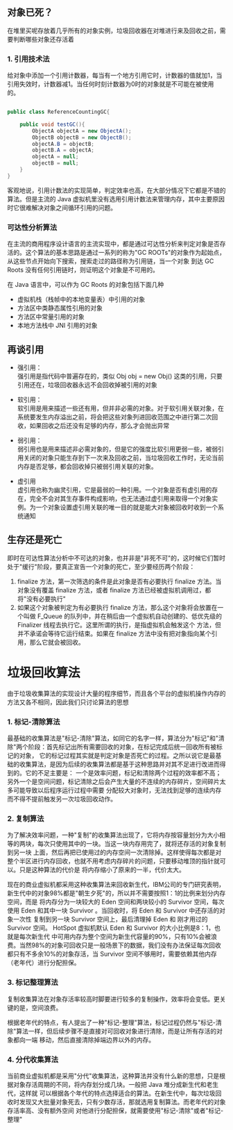 ## 对象已死？
在堆里买呢存放着几乎所有的对象实例，垃圾回收器在对堆进行来及回收之前，需要判断哪些对象还存活着
### 1. 引用技术法
给对象中添加一个引用计数器，每当有一个地方引用它时，计数器的值就加1，当引用失效时，计数器减1。当任何时刻计数器为0时的对象就是不可能在被使用的。

```java

public class ReferenceCountingGC{

    public void testGC(){
        ObjectA objectA = new ObjectA();
        ObjectB objectB = new ObjectB();
        objectA.B = objectB;
        objectB.A = objectA;
        objectA = null;
        objectB = null;
    }
}
```
客观地说，引用计数法的实现简单，判定效率也高，在大部分情况下它都是不错的算法。但是主流的 Java 虚拟机里没有选用引用计数法来管理内存，其中主要原因时它很难解决对象之间循环引用的问题。

### 可达性分析算法
在主流的商用程序设计语言的主流实现中，都是通过可达性分析来判定对象是否存活的。这个算法的基本思路是通过一系列的称为"GC ROOTs"的对象作为起始点，从这些节点开始向下搜索，搜索走过的路径称为引用链，当一个对象
到达 GC Roots 没有任何引用链时，则证明这个对象是不可用的。

在 Java 语言中，可以作为 GC Roots 的对象包括下面几种
- 虚拟机栈（栈帧中的本地变量表）中引用的对象
- 方法区中类静态属性引用的对象
- 方法区中常量引用的对象
- 本地方法栈中 JNI 引用的对象

## 再谈引用
- 强引用：  
   强引用是指代码中普遍存在的，类似 Obj obj = new Obj() 这类的引用，只要引用还在，垃圾回收器永远不会回收掉被引用的对象
   
- 软引用：  
  软引用是用来描述一些还有用，但并非必需的对象。对于软引用关联对象，在系统要发生内存溢出之前，将会把这些对象列进回收范围之中进行第二次回收，如果回收之后还没有足够的内存，那么才会抛出异常
  
- 弱引用：  
  弱引用也是用来描述非必需对象的，但是它的强度比软引用更弱一些，被弱引用关闭的对象只能生存到下一次来及回收之前，当垃圾回收工作时，无论当前内存是否足够，都会回收掉只被弱引用关联的对象。
- 虚引用   
  虚引用也称为幽灵引用，它是最弱的一种引用。一个对象是否有虚引用的存在，完全不会对其生存事件构成影响，也无法通过虚引用来取得一个对象实例。为一个对象设置虚引用关联的唯一目的就是能大对象被回收时收到一个系统通知
  
  
## 生存还是死亡

  即时在可达性算法分析中不可达的对象，也并非是"非死不可"的，这时候它们暂时处于"缓行"阶段，要真正宣告一个对象的死亡，至少要经历两个阶段：
  1. finalize 方法，第一次筛选的条件是此对象是否有必要执行 finalize 方法。当对象没有覆盖 finalize 方法，或者 finalize 方法已经被虚拟机调用过，都将"没有必要执行"
  2. 如果这个对象被判定为有必要执行 finalize 方法，那么这个对象将会放置在一个叫做 F_Queue 的队列中，并在稍后由一个虚拟机自动创建的、低优先级的 Finalizer 线程去执行它。这里所谓的执行，是指虚拟机会触发这个
  方法，但并不承诺会等待它运行结束。如果在 finalize 方法中没有把对象指向某个引用，那么它就会被回收。
  
  
   
# 垃圾回收算法  
由于垃圾收集算法的实现设计大量的程序细节，而且各个平台的虚拟机操作内存的方法又各不相同，因此我们只讨论算法的思想

### 1. 标记-清除算法
最基础的收集算法是"标记-清除"算法，如同它的名字一样，算法分为"标记"和"清除"两个阶段：首先标记出所有需要回收的对象，在标记完成后统一回收所有被标记的对象，
它的标记过程其实就是判定对象是否死亡的过程。之所以说它是最基础的收集算法，是因为后续的收集算法都是基于这种思路并对其不足进行改进而得到的。它的不足主要是：
一个是效率问题，标记和清除两个过程的效率都不高；另外一个是空间问题，标记清除之后会产生大量的不连续的内存碎片，空间碎片太多可能导致以后程序运行过程中需要
分配较大对象时，无法找到足够的连续内存而不得不提前触发另一次垃圾回收动作。
### 2. 复制算法

为了解决效率问题，一种"复制"的收集算法出现了，它将内存按容量划分为大小相等的两块，每次只使用其中的一块。当这一块内存用完了，就将还存活的对象复制到另一块
上面，然后再把已使用过的内存空间一次清除掉。这样使得每次都是对整个半区进行内存回收，也就不用考虑内存碎片的问题，只要移动堆顶的指针就可以。只是这种算法的代价是
将内存缩小了原来的一半，代价太大。

现在的商业虚拟机都采用这种收集算法来回收新生代，IBM公司的专门研究表明，新生代中的对象98%都是"朝生夕死"的，所以并不需要按照1：1的比例来划分内存空间，而是
将内存分为一块较大的 Eden 空间和两块较小的 Survivor 空间，每次使用 Eden 和其中一块 Survivor 。当回收时，将 Eden 和 Survivor 中还存活的对象一次性
复制到另一块 Survivor 空间上，最后清理掉 Eden 和 刚才用过的 Survivor 空间。 HotSpot 虚拟机默认 Eden 和 Survivor 的大小比例是8：1，也就是每次新生代
中可用内存为整个空间为新生代容量的90%，只有10%会被浪费。当然98%的对象可回收只是一般场景下的数据，我们没有办法保证每次回收都只有不多余10%的对象存活，当
 Survivor 空间不够用时，需要依赖其他内存（老年代）进行分配担保。
 
### 3. 标记整理算法

复制收集算法在对象存活率较高时脚要进行较多的复制操作，效率将会变低。更关键的是，空间浪费。

根据老年代的特点，有人提出了一种"标记-整理"算法，标记过程仍然与"标记-清除"算法一样，但后续步骤不是直接对可回收对象进行清除，而是让所有存活的对象都向一端
移动，然后直接清除掉端边界以外的内存。

### 4. 分代收集算法
当前商业虚拟机都是采用"分代"收集算法，这种算法并没有什么新的思想，只是根据对象存活周期的不同，将内存划分成几块。一般把 Java 堆分成新生代和老生代，这样就
可以根据各个年代的特点选择适合的算法。在新生代中，每次垃圾回收时发现又大批量对象死去，只有少数存活，那就选用复制算法。而老年代的对象存活率高、没有额外空间
对他进行分配担保，就需要使用"标记-清除"或者"标记-整理"
   
